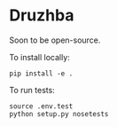 # Druzhba

Soon to be open-source.


To install locally:

```
pip install -e .
```


To run tests:

```
source .env.test
python setup.py nosetests
```
